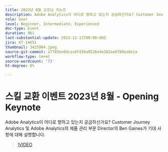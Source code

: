 ```yaml
---
title: 2023년 8월 오프닝 키노트
description: Adobe Analytics이 어디로 향하고 있는지 궁금하신가요? Customer Journey Analytics 및 Adobe Analytics의 제품 관리 부문 Director의 Ben Gaines가 기대 사항에 대해 설명합니다.
role: User
level: Beginner, Intermediate, Experienced
doc-type: Event
duration: 961
last-substantial-update: 2023-12-11T00:00:00Z
jira: KT-14651
thumbnail: 3425984.jpeg
source-git-commit: a7785ee8dcac6fd30a9526e4e202ee0780ea0e1a
workflow-type: tm+mt
source-wordcount: '71'
ht-degree: 0%

---
```



# 스킬 교환 이벤트 2023년 8월 - Opening Keynote

Adobe Analytics이 어디로 향하고 있는지 궁금하신가요? Customer Journey Analytics 및 Adobe Analytics의 제품 관리 부문 Director의 Ben Gaines가 기대 사항에 대해 설명합니다.

>[!VIDEO](https://video.tv.adobe.com/v/3425984/?learn=on)
